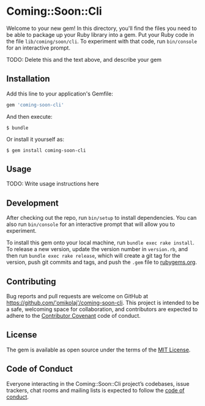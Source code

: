 # Coming::Soon::Cli

Welcome to your new gem! In this directory, you'll find the files you need to be able to package up your Ruby library into a gem. Put your Ruby code in the file `lib/coming/soon/cli`. To experiment with that code, run `bin/console` for an interactive prompt.

TODO: Delete this and the text above, and describe your gem

## Installation

Add this line to your application's Gemfile:

```ruby
gem 'coming-soon-cli'
```

And then execute:

    $ bundle

Or install it yourself as:

    $ gem install coming-soon-cli

## Usage

TODO: Write usage instructions here

## Development

After checking out the repo, run `bin/setup` to install dependencies. You can also run `bin/console` for an interactive prompt that will allow you to experiment.

To install this gem onto your local machine, run `bundle exec rake install`. To release a new version, update the version number in `version.rb`, and then run `bundle exec rake release`, which will create a git tag for the version, push git commits and tags, and push the `.gem` file to [rubygems.org](https://rubygems.org).

## Contributing

Bug reports and pull requests are welcome on GitHub at https://github.com/'omikolaj'/coming-soon-cli. This project is intended to be a safe, welcoming space for collaboration, and contributors are expected to adhere to the [Contributor Covenant](http://contributor-covenant.org) code of conduct.

## License

The gem is available as open source under the terms of the [MIT License](http://opensource.org/licenses/MIT).

## Code of Conduct

Everyone interacting in the Coming::Soon::Cli project’s codebases, issue trackers, chat rooms and mailing lists is expected to follow the [code of conduct](https://github.com/'omikolaj'/coming-soon-cli/blob/master/CODE_OF_CONDUCT.md).
